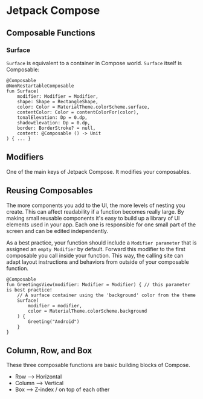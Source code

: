 # Jetpack Compose

## Composable Functions
### Surface
`Surface` is equivalent to a container in Compose world.
`Surface` itself is Composable:
```
@Composable
@NonRestartableComposable
fun Surface(
    modifier: Modifier = Modifier,
    shape: Shape = RectangleShape,
    color: Color = MaterialTheme.colorScheme.surface,
    contentColor: Color = contentColorFor(color),
    tonalElevation: Dp = 0.dp,
    shadowElevation: Dp = 0.dp,
    border: BorderStroke? = null,
    content: @Composable () -> Unit
) { ... }
```

## Modifiers
One of the main keys of Jetpack Compose. It modifies your composables.

## Reusing Composables
The more components you add to the UI, the more levels of nesting you create. 
This can affect readability if a function becomes really large. 
By making small reusable components it's easy to build up a library of UI elements used in your app. 
Each one is responsible for one small part of the screen and can be edited independently.

As a best practice, your function should include a `Modifier parameter` that is assigned an `empty Modifier` by default. 
Forward this modifier to the first composable you call inside your function. 
This way, the calling site can adapt layout instructions and behaviors from outside of your composable function.
```
@Composable
fun GreetingsView(modifier: Modifier = Modifier) { // this parameter is best practice!
    // A surface container using the 'background' color from the theme
    Surface(
        modifier = modifier,
        color = MaterialTheme.colorScheme.background
    ) {
        Greeting("Android")
    }
}
```

## Column, Row, and Box
These three composable functions are basic building blocks of Compose.

* Row --> Horizontal
* Column --> Vertical
* Box --> Z-index / on top of each other




